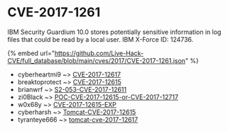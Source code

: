 # CVE-2017-1261

IBM Security Guardium 10.0 stores potentially sensitive information in log files that could be read by a local user. IBM X-Force ID: 124736.

{% embed url="https://github.com/Live-Hack-CVE/full_database/blob/main/cves/2017/CVE-2017-1261.json" %}


* cyberheartmi9 ~> [CVE-2017-12617](https://zeste.alice-snow.ru/2017/database/cve-2017-1261/cve-2017-12617-cyberheartmi9)
* breaktoprotect ~> [CVE-2017-12615](https://zeste.alice-snow.ru/2017/database/cve-2017-1261/cve-2017-12615-breaktoprotect)
* brianwrf ~> [S2-053-CVE-2017-12611](https://zeste.alice-snow.ru/2017/database/cve-2017-1261/s2-053-cve-2017-12611-brianwrf)
* zi0Black ~> [POC-CVE-2017-12615-or-CVE-2017-12717](https://zeste.alice-snow.ru/2017/database/cve-2017-1261/poc-cve-2017-12615-or-cve-2017-12717-zi0black)
* w0x68y ~> [CVE-2017-12615-EXP](https://zeste.alice-snow.ru/2017/database/cve-2017-1261/cve-2017-12615-exp-w0x68y)
* cyberharsh ~> [Tomcat-CVE-2017-12615](https://zeste.alice-snow.ru/2017/database/cve-2017-1261/tomcat-cve-2017-12615-cyberharsh)
* tyranteye666 ~> [tomcat-cve-2017-12617](https://zeste.alice-snow.ru/2017/database/cve-2017-1261/tomcat-cve-2017-12617-tyranteye666)